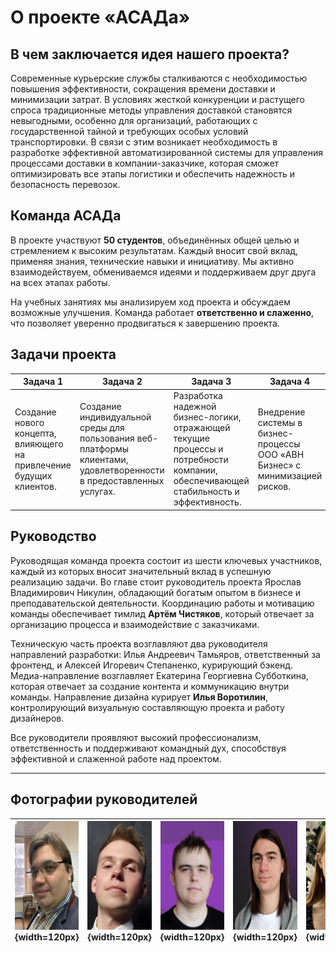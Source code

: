 # О проекте «АСАДа»

## В чем заключается идея нашего проекта?

Современные курьерские службы сталкиваются с необходимостью повышения эффективности, сокращения времени доставки и минимизации затрат. В условиях жесткой конкуренции и растущего спроса традиционные методы управления доставкой становятся невыгодными, особенно для организаций, работающих с государственной тайной и требующих особых условий транспортировки. В связи с этим возникает необходимость в разработке эффективной автоматизированной системы для управления процессами доставки в компании-заказчике, которая сможет оптимизировать все этапы логистики и обеспечить надежность и безопасность перевозок.

## Команда АСАДа

В проекте участвуют **50 студентов**, объединённых общей целью и стремлением к высоким результатам. Каждый вносит свой вклад, применяя знания, технические навыки и инициативу. Мы активно взаимодействуем, обмениваемся идеями и поддерживаем друг друга на всех этапах работы.

На учебных занятиях мы анализируем ход проекта и обсуждаем возможные улучшения. Команда работает **ответственно и слаженно**, что позволяет уверенно продвигаться к завершению проекта.

## Задачи проекта

| **Задача 1** | **Задача 2** | **Задача 3** | **Задача 4** |
|------------------------|---------------------------|--------------------|----------------------------|
| Создание нового концепта, влияющего на привлечение будущих клиентов. | Создание индивидуальной среды для пользования веб-платформы клиентами, удовлетворенности в предоставленных услугах. | Разработка надежной бизнес-логики, отражающей текущие процессы и потребности компании, обеспечивающей стабильность и эффективность. | Внедрение системы в бизнес-процессы ООО «ABH Бизнес» с минимизацией рисков. |

## Руководство

Руководящая команда проекта состоит из шести ключевых участников, каждый из которых вносит значительный вклад в успешную реализацию задачи. Во главе стоит руководитель проекта Ярослав Владимирович Никулин, обладающий богатым опытом в бизнесе и преподавательской деятельности. Координацию работы и мотивацию команды обеспечивает тимлид **Артём Чистяков**, который отвечает за организацию процесса и взаимодействие с заказчиками.

Техническую часть проекта возглавляют два руководителя направлений разработки: Илья Андреевич Тамьяров, ответственный за фронтенд, и Алексей Игоревич Степаненко, курирующий бэкенд. Медиа-направление возглавляет Екатерина Георгиевна Субботкина, которая отвечает за создание контента и коммуникацию внутри команды. Направление дизайна курирует **Илья Воротилин**, контролирующий визуальную составляющую проекта и работу дизайнеров.

Все руководители проявляют высокий профессионализм, ответственность и поддерживают командный дух, способствуя эффективной и слаженной работе над проектом.

---

## Фотографии руководителей

| ![Ярослав Владимирович Никулин](../site/images/photo_nikulin.jpg){width=120px} | ![Артём Чистяков](../site/images/photo_chistyakov.jpg){width=120px} | ![Илья Андреевич Тамьяров](../site/images/photo_tamyarov.jpg){width=120px} | ![Алексей Игоревич Степаненко](../site/images/photo_stepanenko.jpg){width=120px} | ![Екатерина Георгиевна Субботкина](../site/images/photo_subbotkina.jpg){width=120px} | ![Илья Воротилин](../site/images/photo_vorotilin.jpg){width=120px} |
|:--------------------------------------------------------------------:|:------------------------------------------------------------:|:------------------------------------------------------------------:|:--------------------------------------------------------------------------:|:-------------------------------------------------------------------------:|:-------------------------------------------------------------:|


